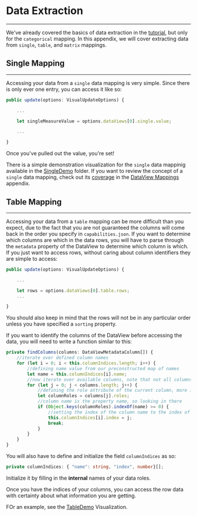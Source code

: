 



# Data Extraction
---
We've already covered the basics of data extraction in the [tutorial](../visualizing/1-ExtractingYourData.md), but only for the `categorical` mapping. In this appendix, we will cover extracting data from `single`, `table`, and `matrix` mappings.

## Single Mapping
---
Accessing your data from a `single` data mapping is very simple. Since there is only ever one entry, you can access it like so:

```typescript
public update(options: VisualUpdateOptions) {

    ...

    let singleMeasureValue = options.dataViews[0].single.value;

    ...

}
```

Once you've pulled out the value, you're set!

There is a simple demonstration visualization for the `single` data mappinig available in the [SingleDemo](/SingleDemo) folder. If you want to review the concept of a `single` data mapping, check out its [coverage](../appendices/dataViewMappings.md#single) in the [DataView Mappings](../appendices/dataViewMappings.md) appendix.

## Table Mapping
---

Accessing your data from a `table` mapping can be more difficult than you expect, due to the fact that you are not guaranteed the columns will come back in the order you specify in `capabilities.json`. If you want to determine which columns are which in the data rows, you will have to parse through the `metadata` property of the DataView to determine which column is which. If you just want to access rows, without caring about column identifiers they are simple to access:

```typescript
public update(options: VisualUpdateOptions) {

    ...

    let rows = options.dataViews[0].table.rows;
    ...

}
```

You should also keep in mind that the rows will not be in any particular order unless you have specified a `sorting` property.

If you want to identify the columns of the DataView before accessing the data, you will need to write a function similar to this:

```typescript
private findColumns(columns: DataViewMetadataColumn[]) {
    //iterate over defined column names
    for (let i = 0; i < this.columnIndices.length; i++) {
        //defining name value from our preconstructed map of names
        let name = this.columnIndices[i].name;
        //now iterate over available columns, note that not all columns may be assigned a data field yet
        for (let j = 0; j < columns.length; j++) {
            //defining the role attribute of the current column, more info in the data view appendix
            let columnRoles = columns[j].roles;
            //column name is the property name, so looking in there
            if (Object.keys(columnRoles).indexOf(name) >= 0) {
                //setting the index of the column name to the index of the role
                this.columnIndices[i].index = j;
                break;
            }
        }
    }
}
```

You will also have to define and initialize the field `columnIndices` as so:

```typescript
private columnIndices: { "name": string, "index", number}[];
```

Initialize it by filling in the **internal** names of your data roles.

Once you have the indices of your columns, you can access the row data with certainty about what information you are getting.

FOr an example, see the [TableDemo](/TableDemo) Visualization.




